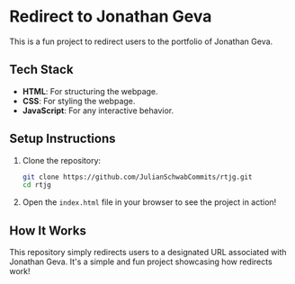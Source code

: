 # Redirect to Jonathan Geva

This is a fun project to redirect users to the portfolio of Jonathan Geva.

## Tech Stack
- **HTML**: For structuring the webpage.
- **CSS**: For styling the webpage.
- **JavaScript**: For any interactive behavior.

## Setup Instructions
1. Clone the repository:
   ```bash
   git clone https://github.com/JulianSchwabCommits/rtjg.git
   cd rtjg
   ```
2. Open the `index.html` file in your browser to see the project in action!

## How It Works
This repository simply redirects users to a designated URL associated with Jonathan Geva. It's a simple and fun project showcasing how redirects work! 
